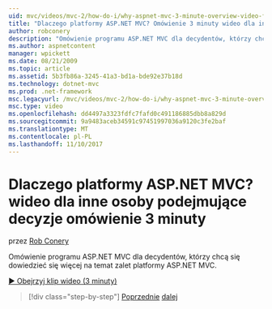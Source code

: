 ```yaml
---
uid: mvc/videos/mvc-2/how-do-i/why-aspnet-mvc-3-minute-overview-video-for-decision-makers
title: "Dlaczego platformy ASP.NET MVC? Omówienie 3 minuty wideo dla inne osoby podejmujące decyzje | Dokumentacja firmy Microsoft"
author: robconery
description: "Omówienie programu ASP.NET MVC dla decydentów, którzy chcą się dowiedzieć się więcej na temat zalet platformy ASP.NET MVC."
ms.author: aspnetcontent
manager: wpickett
ms.date: 08/21/2009
ms.topic: article
ms.assetid: 5b3fb86a-3245-41a3-bd1a-bde92e37b18d
ms.technology: dotnet-mvc
ms.prod: .net-framework
msc.legacyurl: /mvc/videos/mvc-2/how-do-i/why-aspnet-mvc-3-minute-overview-video-for-decision-makers
msc.type: video
ms.openlocfilehash: dd4497a3323fdfc7fafd0c491186885dbb8a829d
ms.sourcegitcommit: 9a9483aceb34591c97451997036a9120c3fe2baf
ms.translationtype: MT
ms.contentlocale: pl-PL
ms.lasthandoff: 11/10/2017
---
```

<a name="why-aspnet-mvc-3-minute-overview-video-for-decision-makers"></a>Dlaczego platformy ASP.NET MVC? wideo dla inne osoby podejmujące decyzje omówienie 3 minuty
====================
przez [Rob Conery](https://github.com/robconery)

Omówienie programu ASP.NET MVC dla decydentów, którzy chcą się dowiedzieć się więcej na temat zalet platformy ASP.NET MVC.

[&#9654; Obejrzyj klip wideo (3 minuty)](https://channel9.msdn.com/Blogs/ASP-NET-Site-Videos/why-aspnet-mvc-3-minute-overview-video-for-decision-makers)

>[!div class="step-by-step"]
[Poprzednie](what-is-aspnet-mvc-80-minute-technical-video-for-developers-building-nerddinner.md)
[dalej](aspnet-mvc-how-10-minute-technical-video-for-developers.md)
